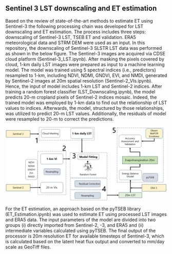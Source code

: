 ## Sentinel 3 LST downscaling and ET estimation

Based on the review of state-of-the-art methods  to estimate ET using Sentinel-3 the following processing chain was developed for LST downscaling and ET estimation. The process includes three steps: downscaling of Sentinel-3 LST, TSEB ET and validation. ERA5 meteorological data and STRM DEM were used as an input.
In this repository, the downscaling of Sentinel-3 SLSTR LST data was performed as shown in the below figure. The Sentinel-3 images are acquired via CDSE cloud platform (Sentinel-3_LST.ipynb). After masking the pixels covered by cloud, 1-km daily LST images were prepared as input to a machine learning model. The model was trained using 5 spectral indices (i.e., predictors) resampled to 1-km, including NDVI, NDMI, GNDVI, EVI, and NMDI, generated by Sentinel-2 images at 20m spatial resolution (Sentinel-2_VIs.ipynb). Hence, the input of model includes 1-km LST and Sentinel-2 indices. After training a random forest classifier (LST_Downscaling.ipynb), the model predicts 20-m cropland pixels of Sentinel-2 indices mosaic. Indeed, the trained model was employed by 1-km data to find out the relationship of LST values to indices. Afterwards, the model, structured by those relationships, was utilized to predict 20-m LST values. Additionally, the residuals of model were resampled to 20-m to correct the predictions.

![ET_Workflow](ET_Workflow.PNG)

For the ET estimation, an approach based on the pyTSEB library (ET_Estimation.ipynb) was used to estimate ET using processed LST images and ERA5 data. The input parameters of the model are divided into two groups (i) directly imported from Sentinel-2, -3, and ERA5 and (ii) intermediate variables calculated using pyTSEB. 
The final output of the processor is 20m resolution ET for available timesteps of Sentinel-3, which is calculated based on the latent heat flux output and converted to mm/day scale as GeoTiff files.
